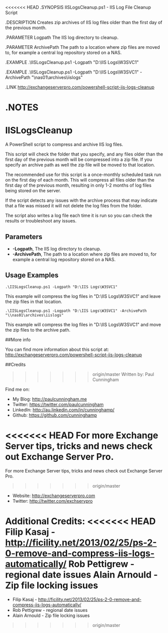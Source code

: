 <<<<<<< HEAD
.SYNOPSIS
IISLogsCleanup.ps1 - IIS Log File Cleanup Script

.DESCRIPTION 
Creates zip archives of IIS log files older than the first day
of the previous month.

.PARAMETER Logpath
The IIS log directory to cleanup.

.PARAMETER ArchivePath
The path to a location where zip files are moved to, for example
a central log repository stored on a NAS.

.EXAMPLE
.\IISLogsCleanup.ps1 -Logpath "D:\IIS Logs\W3SVC1"

.EXAMPLE
.\IISLogsCleanup.ps1 -Logpath "D:\IIS Logs\W3SVC1" -ArchivePath "\\nas01\archives\iislogs"

.LINK
http://exchangeserverpro.com/powershell-script-iis-logs-cleanup

.NOTES
=======
# IISLogsCleanup
A PowerShell script to compress and archive IIS log files.

This script will check the folder that you specify, and any files older than the first day of the previous month will be compressed into a zip file. If you specify an archive path as well the zip file will be moved to that location.

The recommended use for this script is a once-monthly scheduled task run on the first day of each month. This will compress all files older than the first day of the previous month, resulting in only 1-2 months of log files being stored on the server.

If the script detects any issues with the archive process that may indicate that a file was missed it will not delete the log files from the folder.

The script also writes a log file each time it is run so you can check the results or troubleshoot any issues.

## Parameters

* **-Logpath**, The IIS log directory to cleanup.
* **-ArchivePath**, The path to a location where zip files are moved to, for example a central log repository stored on a NAS.

## Usage Examples

```
.\IISLogsCleanup.ps1 -Logpath "D:\IIS Logs\W3SVC1"
```
This example will compress the log files in "D:\IIS Logs\W3SVC1" and leave the zip files in that location.

```
.\IISLogsCleanup.ps1 -Logpath "D:\IIS Logs\W3SVC1" -ArchivePath "\\nas01\archives\iislogs"
```
This example will compress the log files in "D:\IIS Logs\W3SVC1" and move the zip files to the archive path.

##More info

You can find more information about this script at: http://exchangeserverpro.com/powershell-script-iis-logs-cleanup

##Credits

>>>>>>> origin/master
Written by: Paul Cunningham

Find me on:

* My Blog:	http://paulcunningham.me
* Twitter:	https://twitter.com/paulcunningham
* LinkedIn:	http://au.linkedin.com/in/cunninghamp/
* Github:	https://github.com/cunninghamp

<<<<<<< HEAD
For more Exchange Server tips, tricks and news
check out Exchange Server Pro.
=======
For more Exchange Server tips, tricks and news check out Exchange Server Pro.
>>>>>>> origin/master

* Website:	http://exchangeserverpro.com
* Twitter:	http://twitter.com/exchservpro

Additional Credits:
<<<<<<< HEAD
Filip Kasaj - http://ficility.net/2013/02/25/ps-2-0-remove-and-compress-iis-logs-automatically/
Rob Pettigrew - regional date issues
Alain Arnould - Zip file locking issues
=======

* Filip Kasaj - http://ficility.net/2013/02/25/ps-2-0-remove-and-compress-iis-logs-automatically/
* Rob Pettigrew - regional date issues
* Alain Arnould - Zip file locking issues
>>>>>>> origin/master

